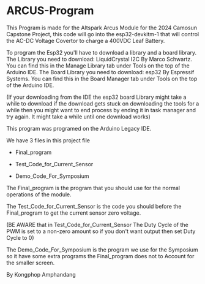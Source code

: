  # ARCUS-Program
This Program is made for the Altspark Arcus Module for the 2024 Camosun Capstone Project,
this code will go into the esp32-devkitm-1 that will control the AC-DC Voltage Covertor
to charge a 400VDC Leaf Battery.

To program the Esp32 you'll have to download a library and a board library.
The Library you need to download: LiquidCrystal I2C By Marco Schwartz.
You can find this in the Manage Library tab under Tools on the top of the Arduino IDE.
The Board Library you need to download: esp32 By Espressif Systems.
You can find this in the Board Manager tab under Tools on the top of the Arduino IDE.

(If your downloading from the IDE the esp32 board Library might take a while to download 
if the download gets stuck on downloading the tools for a while then you might want to 
end process by ending it in task manager and try again. It might take a while until one
download works)

This program was programed on the Arduino Legacy IDE.

We have 3 files in this project file

 - Final_program

 - Test_Code_for_Current_Sensor

 - Demo_Code_For_Symposium

The Final_program is the program that you should use for the normal operations of the module. 

The Test_Code_for_Current_Sensor is the code you should before the Final_program to get the current sensor zero voltage. 

(BE AWARE that in Test_Code_for_Current_Sensor The Duty Cycle of the PWM is set to a non-zero amount so if you don't want output then set Duty Cycle to 0) 

The Demo_Code_For_Symposium is the program we use for the Symposium so it have some extra programs the Final_program does not to Account for the smaller screen.


By Kongphop Amphandang
